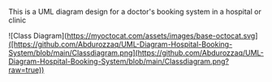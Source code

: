 This is a UML diagram design for a doctor's booking system in a hospital or clinic

![Class Diagram](https://myoctocat.com/assets/images/base-octocat.svg]([https://github.com/Abdurozzaq/UML-Diagram-Hospital-Booking-System/blob/main/Classdiagram.png](https://github.com/Abdurozzaq/UML-Diagram-Hospital-Booking-System/blob/main/Classdiagram.png?raw=true))
